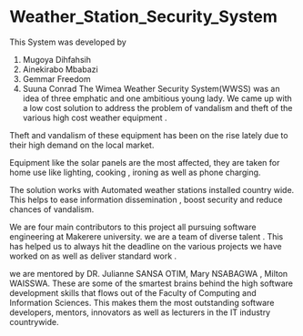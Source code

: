 # Weather_Station_Security_System
This System was developed by 
1. Mugoya Dihfahsih
2. Ainekirabo Mbabazi
3. Gemmar Freedom
3. Suuna Conrad
The Wimea Weather Security System(WWSS) was an idea of three emphatic  and one ambitious young lady.  We came up with a low cost solution to address the problem of vandalism and theft of the various high cost weather equipment .

Theft and vandalism of these equipment has been on the rise lately due to their high demand on the local market.

Equipment like the solar panels are the most affected, they are taken for home use like lighting, cooking , ironing as well as phone charging.

The solution works with Automated weather stations installed country wide.  This helps to ease information dissemination , boost security and reduce chances of vandalism.

We are four main contributors to this project all pursuing software engineering at Makerere university.  we are a team of diverse talent . This has helped us to always hit the deadline on the various projects we have worked on as well as deliver standard work .

we are mentored by  DR. Julianne SANSA OTIM,  Mary NSABAGWA , Milton WAISSWA. These are some of the smartest brains behind the high software development skills that flows out of the Faculty of Computing and Information Sciences.  This makes them the most outstanding software developers, mentors, innovators as well as lecturers in the IT industry countrywide.

